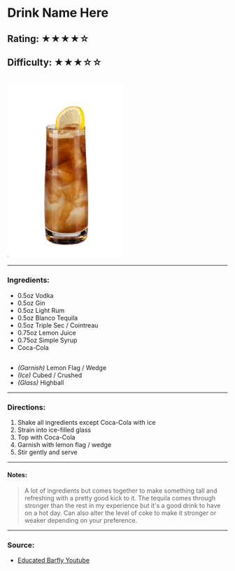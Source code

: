 # Drink Name Here

## Rating: ★★★★☆
## Difficulty: ★★★☆☆

<br>

<img src="../Images/long-island.jpg" alt="" height="400">

<br>

---

### Ingredients:

* 0.5oz Vodka
* 0.5oz Gin
* 0.5oz Light Rum
* 0.5oz Blanco Tequila
* 0.5oz Triple Sec / Cointreau
* 0.75oz Lemon Juice
* 0.75oz Simple Syrup
* Coca-Cola
##
* *(Garnish)* Lemon Flag / Wedge
* *(Ice)* Cubed / Crushed
* *(Glass)* Highball

---

### Directions:
1. Shake all ingredients except Coca-Cola with ice
2. Strain into ice-filled glass
3. Top with Coca-Cola
4. Garnish with lemon flag / wedge
5. Stir gently and serve
---

#### Notes:
> A lot of ingredients but comes together to make something tall and refreshing with a pretty good kick to it. The tequila comes through stronger than the rest in my experience but it's a good drink to have on a hot day. Can also alter the level of coke to make it stronger or weaker depending on your preference.

---

### Source:
* [Educated Barfly Youtube](https://www.youtube.com/watch?v=oe_AuNM_rPY)